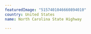 ```yaml
---
featuredImage: "5157401046660894010"
country: United States
name: North Carolina State Highway

---
```

